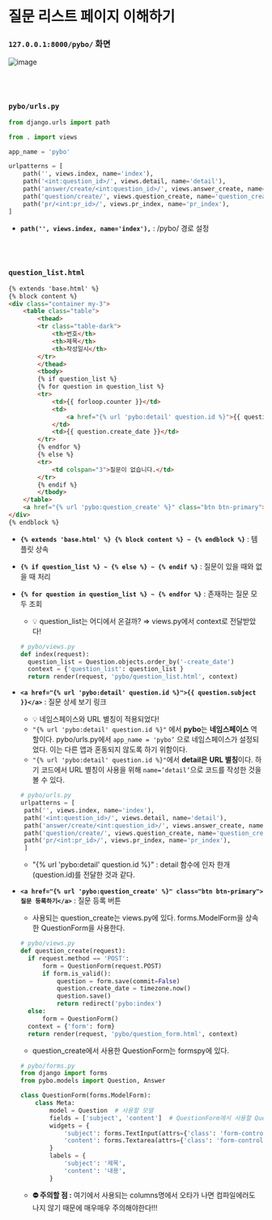 # 질문 리스트 페이지 이해하기
### `127.0.0.1:8000/pybo/` 화면
![image](https://github.com/lwy210/django-study/assets/33020581/50a6dfb3-9b82-4af3-96f0-b300ce9ed091)

<br>
<br>

### `pybo/urls.py`

```python
from django.urls import path

from . import views

app_name = 'pybo'

urlpatterns = [
    path('', views.index, name='index'),
    path('<int:question_id>/', views.detail, name='detail'),
    path('answer/create/<int:question_id>/', views.answer_create, name='answer_create'),
    path('question/create/', views.question_create, name='question_create'),
    path('pr/<int:pr_id>/', views.pr_index, name='pr_index'),
]
```
- **`path('', views.index, name='index'),`** : /pybo/ 경로 설정

<br>
<br>

### `question_list.html`

```html
{% extends 'base.html' %}
{% block content %}
<div class="container my-3">
    <table class="table">
        <thead>
        <tr class="table-dark">
            <th>번호</th>
            <th>제목</th>
            <th>작성일시</th>
        </tr>
        </thead>
        <tbody>
        {% if question_list %}
        {% for question in question_list %}
        <tr>
            <td>{{ forloop.counter }}</td>
            <td>
                <a href="{% url 'pybo:detail' question.id %}">{{ question.subject }}</a>
            </td>
            <td>{{ question.create_date }}</td>
        </tr>
        {% endfor %}
        {% else %}
        <tr>
            <td colspan="3">질문이 없습니다.</td>
        </tr>
        {% endif %}
        </tbody>
    </table>
    <a href="{% url 'pybo:question_create' %}" class="btn btn-primary">질문 등록하기</a>
</div>
{% endblock %}
```
- **`{% extends 'base.html' %} {% block content %} ~ {% endblock %}`** :  템플릿 상속
- **`{% if question_list %} ~ {% else %} ~ {% endif %}`** : 질문이 있을 때와 없을 때 처리
- **`{% for question in question_list %} ~ {% endfor %}`** : 존재하는 질문 모두 조회


  - 💡 question_list는 어디에서 온걸까? ⇒ views.py에서 context로 전달받았다!
  ```python
  # pybo/views.py
  def index(request):
    question_list = Question.objects.order_by('-create_date')
    context = {'question_list': question_list }
    return render(request, 'pybo/question_list.html', context)
  ```
- **`<a href="{% url 'pybo:detail' question.id %}">{{ question.subject }}</a>`** : 질문 상세 보기 링크
   - 💡 네임스페이스와 URL 별칭이 적용되었다!
   - `"{% url 'pybo:detail' question.id %}"` 에서 **pybo**는 **네임스페이스** 역할이다.
      pybo/urls.py에서 `app_name = 'pybo’` 으로 네임스페이스가 설정되었다. 이는 다른 앱과 혼동되지 않도록 하기 위함이다.
   - `"{% url 'pybo:detail' question.id %}"`에서 **detail은** **URL 별칭**이다. 하기 코드에서 URL 별칭이 사용을 위해 `name=’detail’`으로 코드를 작성한 것을 볼 수 있다.
   ```python
   # pybo/urls.py
   urlpatterns = [
    path('', views.index, name='index'),
    path('<int:question_id>/', views.detail, name='detail'),
    path('answer/create/<int:question_id>/', views.answer_create, name='answer_create'),
    path('question/create/', views.question_create, name='question_create'),
    path('pr/<int:pr_id>/', views.pr_index, name='pr_index'),
    ]
   ```
   
   - "{% url 'pybo:detail' question.id %}" : detail 함수에 인자 한개(question.id)를 전달한 것과 같다.
  
- **`<a href="{% url 'pybo:question_create' %}" class="btn btn-primary">질문 등록하기</a>`** : 질문 등록 버튼


  - 사용되는 question_create는 views.py에 있다. forms.ModelForm을 상속한 QuestionForm을 사용한다. 
  ```python
  # pybo/views.py
  def question_create(request):
    if request.method == 'POST':
        form = QuestionForm(request.POST)
        if form.is_valid():
            question = form.save(commit=False)
            question.create_date = timezone.now()
            question.save()
            return redirect('pybo:index')
    else:
        form = QuestionForm()
    context = {'form': form}
    return render(request, 'pybo/question_form.html', context)
  ```
  - question_create에서 사용한 QuestionForm는 formspy에 있다.
  ```python
  # pybo/forms.py
  from django import forms
  from pybo.models import Question, Answer

  class QuestionForm(forms.ModelForm):
      class Meta:
          model = Question  # 사용할 모델
          fields = ['subject', 'content']  # QuestionForm에서 사용할 Question 모델의 속성
          widgets = {
              'subject': forms.TextInput(attrs={'class': 'form-control'}),
              'content': forms.Textarea(attrs={'class': 'form-control', 'rows': 10}),
          }
          labels = {
              'subject': '제목',
              'content': '내용',
          }
  ```
  - **⛔ 주의할 점 :** 여기에서 사용되는 columns명에서 오타가 나면 컴파일에러도 나지 않기 때문에 매우매우 주의해야한다!!!

<br>
<br>
